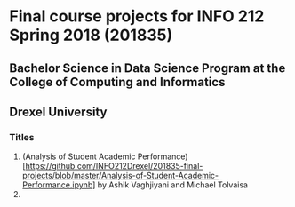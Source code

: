 # Final course projects for INFO 212 Spring 2018 (201835)
## Bachelor Science in Data Science Program at the College of Computing and Informatics
## Drexel University

### Titles
1. (Analysis of Student Academic Performance)[https://github.com/INFO212Drexel/201835-final-projects/blob/master/Analysis-of-Student-Academic-Performance.ipynb] by Ashik Vaghjiyani and Michael Tolvaisa
2. 
